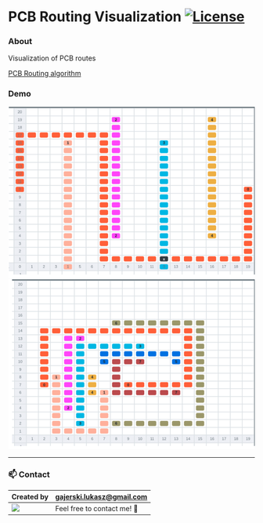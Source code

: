 # PCB Routing Visualization [![License](https://img.shields.io/badge/licence-MIT-blue)](https://choosealicense.com/licenses/mit/)

### About

Visualization of PCB routes

[PCB Routing algorithm](https://github.com/Ukasz09/pcb-design-problem-ui)

### Demo

![](https://raw.githubusercontent.com/Ukasz09/pcb-design-problem-ui/master/readme/demo-1.png)
![](https://raw.githubusercontent.com/Ukasz09/pcb-design-problem-ui/master/readme/demo-2.png)

---

### 📫 Contact

| Created by                                                                                                                                       | gajerski.lukasz@gmail.com        |
| ------------------------------------------------------------------------------------------------------------------------------------------------ | -------------------------------- |
| <a href="https://github.com/Ukasz09" target="_blank"><img src="https://avatars0.githubusercontent.com/u/44710226?s=460&v=4"  width="100px;"></a> | Feel free to contact me! :punch: |
